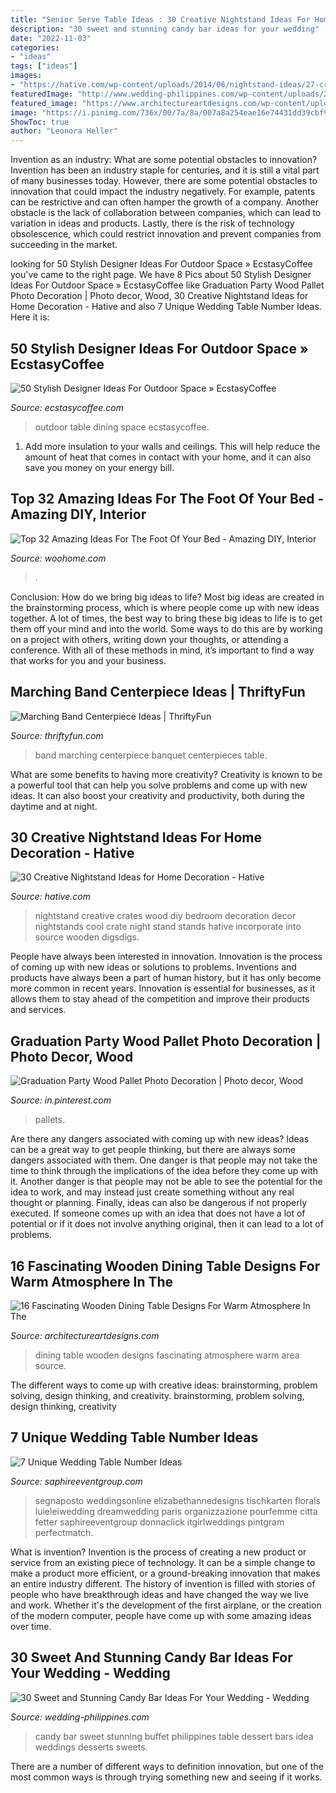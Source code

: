 ```yaml
---
title: "Senior Serve Table Ideas : 30 Creative Nightstand Ideas For Home Decoration"
description: "30 sweet and stunning candy bar ideas for your wedding"
date: "2022-11-03"
categories:
- "ideas"
tags: ["ideas"]
images:
- "https://hative.com/wp-content/uploads/2014/06/nightstand-ideas/27-creative-nightstand-ideas.jpg"
featuredImage: "http://www.wedding-philippines.com/wp-content/uploads/2015/09/Wedding-Philippines-30-Sweet-and-Stunning-Candy-Bar-Buffet-Food-Ideas-For-Your-Wedding-14.jpg"
featured_image: "https://www.architectureartdesigns.com/wp-content/uploads/2015/09/264-630x456.jpg"
image: "https://i.pinimg.com/736x/00/7a/8a/007a8a254eae16e74431dd39cbf915b5.jpg"
ShowToc: true
author: "Leonora Heller"
---
```



Invention as an industry: What are some potential obstacles to innovation?
Invention has been an industry staple for centuries, and it is still a vital part of many businesses today. However, there are some potential obstacles to innovation that could impact the industry negatively. For example, patents can be restrictive and can often hamper the growth of a company. Another obstacle is the lack of collaboration between companies, which can lead to variation in ideas and products. Lastly, there is the risk of technology obsolescence, which could restrict innovation and prevent companies from succeeding in the market.

	

		
looking for 50 Stylish Designer Ideas For Outdoor Space » EcstasyCoffee you've came to the right page. We have 8 Pics about 50 Stylish Designer Ideas For Outdoor Space » EcstasyCoffee like Graduation Party Wood Pallet Photo Decoration | Photo decor, Wood, 30 Creative Nightstand Ideas for Home Decoration - Hative and also 7 Unique Wedding Table Number Ideas. Here it is:
		
    
## 50 Stylish Designer Ideas For Outdoor Space » EcstasyCoffee

<img loading=lazy src="https://i1.wp.com/www.ecstasycoffee.com/wp-content/uploads/2016/11/outdoor-dining-table.jpg?resize=564%2C734" onerror="this.onerror=null;this.src='https://tse1.mm.bing.net/th?id=OIP.2SqaHzBgf3v79YFTR5pkxgHaJo&amp;pid=15.1';" alt="50 Stylish Designer Ideas For Outdoor Space » EcstasyCoffee">

_Source: ecstasycoffee.com_

>outdoor table dining space ecstasycoffee. 

	

1. Add more insulation to your walls and ceilings. This will help reduce the amount of heat that comes in contact with your home, and it can also save you money on your energy bill.

    
## Top 32 Amazing Ideas For The Foot Of Your Bed - Amazing DIY, Interior

<img loading=lazy src="https://www.woohome.com/wp-content/uploads/2016/01/foot-of-the-bed-24.jpg" onerror="this.onerror=null;this.src='https://tse2.mm.bing.net/th?id=OIP.HMSPAH_YkjV2rQ8wJdhmPwHaJ4&amp;pid=15.1';" alt="Top 32 Amazing Ideas For The Foot Of Your Bed - Amazing DIY, Interior">

_Source: woohome.com_

>. 

	

Conclusion: How do we bring big ideas to life?
Most big ideas are created in the brainstorming process, which is where people come up with new ideas together. A lot of times, the best way to bring these big ideas to life is to get them off your mind and into the world. Some ways to do this are by working on a project with others, writing down your thoughts, or attending a conference. With all of these methods in mind, it’s important to find a way that works for you and your business.

    
## Marching Band Centerpiece Ideas | ThriftyFun

<img loading=lazy src="https://img.thrfun.com/img/077/107/marching_band_centerpiece_l1.jpg" onerror="this.onerror=null;this.src='https://tse4.mm.bing.net/th?id=OIP.sMTNnq-M8vOluqPUkFybGwHaFj&amp;pid=15.1';" alt="Marching Band Centerpiece Ideas | ThriftyFun">

_Source: thriftyfun.com_

>band marching centerpiece banquet centerpieces table. 

	

What are some benefits to having more creativity?
Creativity is known to be a powerful tool that can help you solve problems and come up with new ideas. It can also boost your creativity and productivity, both during the daytime and at night.

    
## 30 Creative Nightstand Ideas For Home Decoration - Hative

<img loading=lazy src="https://hative.com/wp-content/uploads/2014/06/nightstand-ideas/27-creative-nightstand-ideas.jpg" onerror="this.onerror=null;this.src='https://tse1.mm.bing.net/th?id=OIP.hLA0CF-BklcYrnRvJzARkAHaJ4&amp;pid=15.1';" alt="30 Creative Nightstand Ideas for Home Decoration - Hative">

_Source: hative.com_

>nightstand creative crates wood diy bedroom decoration decor nightstands cool crate night stand stands hative incorporate into source wooden digsdigs. 

	

People have always been interested in innovation. Innovation is the process of coming up with new ideas or solutions to problems. Inventions and products have always been a part of human history, but it has only become more common in recent years. Innovation is essential for businesses, as it allows them to stay ahead of the competition and improve their products and services.

    
## Graduation Party Wood Pallet Photo Decoration | Photo Decor, Wood

<img loading=lazy src="https://i.pinimg.com/736x/00/7a/8a/007a8a254eae16e74431dd39cbf915b5.jpg" onerror="this.onerror=null;this.src='https://tse3.mm.bing.net/th?id=OIP.qjj0vy21SZovQefXptYEfwHaJ4&amp;pid=15.1';" alt="Graduation Party Wood Pallet Photo Decoration | Photo decor, Wood">

_Source: in.pinterest.com_

>pallets. 

	

Are there any dangers associated with coming up with new ideas?
Ideas can be a great way to get people thinking, but there are always some dangers associated with them. One danger is that people may not take the time to think through the implications of the idea before they come up with it. Another danger is that people may not be able to see the potential for the idea to work, and may instead just create something without any real thought or planning. Finally, ideas can also be dangerous if not properly executed. If someone comes up with an idea that does not have a lot of potential or if it does not involve anything original, then it can lead to a lot of problems.

    
## 16 Fascinating Wooden Dining Table Designs For Warm Atmosphere In The

<img loading=lazy src="https://www.architectureartdesigns.com/wp-content/uploads/2015/09/264-630x456.jpg" onerror="this.onerror=null;this.src='https://tse3.mm.bing.net/th?id=OIP.PRiusiZ9B3OYhPACY9cKMgHaFX&amp;pid=15.1';" alt="16 Fascinating Wooden Dining Table Designs For Warm Atmosphere In The">

_Source: architectureartdesigns.com_

>dining table wooden designs fascinating atmosphere warm area source. 

	

The different ways to come up with creative ideas: brainstorming, problem solving, design thinking, and creativity.
brainstorming, problem solving, design thinking, creativity

    
## 7 Unique Wedding Table Number Ideas

<img loading=lazy src="https://www.saphireeventgroup.com/wp-content/uploads/files/1014/1297/0744/unique_wedding_table_numbers_3.jpg" onerror="this.onerror=null;this.src='https://tse3.mm.bing.net/th?id=OIP.qBfgzQTS8nbW668M5eZwJwAAAA&amp;pid=15.1';" alt="7 Unique Wedding Table Number Ideas">

_Source: saphireeventgroup.com_

>segnaposto weddingsonline elizabethannedesigns tischkarten florals luieleiwedding dreamwedding paris organizzazione pourfemme citta fetter saphireeventgroup donnaclick itgirlweddings pintgram perfectmatch. 

	

What is invention?
Invention is the process of creating a new product or service from an existing piece of technology. It can be a simple change to make a product more efficient, or a ground-breaking innovation that makes an entire industry different. 
The history of invention is filled with stories of people who have breakthrough ideas and have changed the way we live and work. Whether it's the development of the first airplane, or the creation of the modern computer, people have come up with some amazing ideas over time.

    
## 30 Sweet And Stunning Candy Bar Ideas For Your Wedding - Wedding

<img loading=lazy src="http://www.wedding-philippines.com/wp-content/uploads/2015/09/Wedding-Philippines-30-Sweet-and-Stunning-Candy-Bar-Buffet-Food-Ideas-For-Your-Wedding-14.jpg" onerror="this.onerror=null;this.src='https://tse2.mm.bing.net/th?id=OIP.J60-gUnnM6O8T7wjalwfLAHaKT&amp;pid=15.1';" alt="30 Sweet and Stunning Candy Bar Ideas For Your Wedding - Wedding">

_Source: wedding-philippines.com_

>candy bar sweet stunning buffet philippines table dessert bars idea weddings desserts sweets. 

	

There are a number of different ways to definition innovation, but one of the most common ways is through trying something new and seeing if it works.

